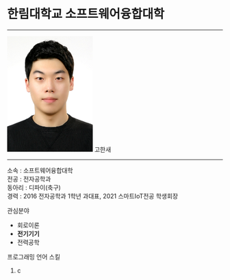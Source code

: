 # 한림대학교 소프트웨어융합대학
---
<img src=IMG_6548.JPG height=270 width=200> 
고한새

---

소속 : 소프트웨어융합대학   
전공 : 전자공학과   
동아리 : 디파이(축구)   
경력 : 2016 전자공학과 1학년 과대표, 2021 스마트IoT전공 학생회장   

관심분야   
* 회로이론
* **전기기기**
* 전력공학

프로그래밍 언어 스킬   
1. c
